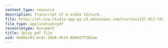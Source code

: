 ```yaml
---
content_type: resource
description: Transcript of a video lecture.
file: https://ol-ocw-studio-app-qa.s3.amazonaws.com/courses/21l-011-the-film-experience-fall-2013/9e00ac81bcdc20a6d5146b64277302ae_tHttGDNmgKI.pdf
file_type: application/pdf
resourcetype: Document
title: 3play pdf file
uid: 9e00ac81-bcdc-20a6-d514-6b64277302ae
---
```

